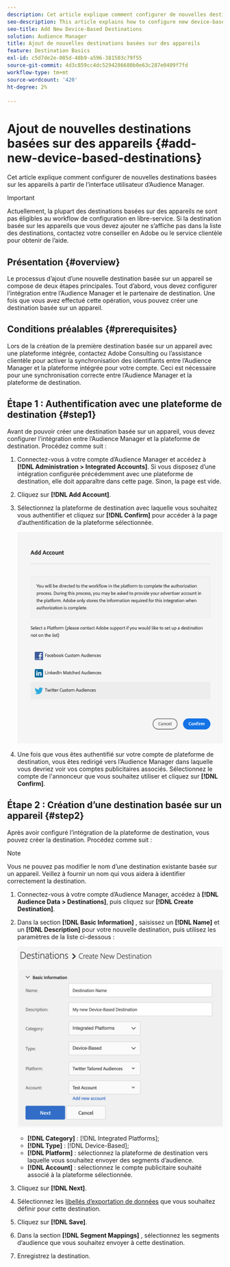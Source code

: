 ```yaml
---
description: Cet article explique comment configurer de nouvelles destinations basées sur les appareils à partir de l’interface utilisateur d’Audience Manager.
seo-description: This article explains how to configure new device-based destinations from the Audience Manager user interface.
seo-title: Add New Device-Based Destinations
solution: Audience Manager
title: Ajout de nouvelles destinations basées sur des appareils
feature: Destination Basics
exl-id: c5d7de2e-085d-48b9-a596-381503c79f55
source-git-commit: 4d3c859cc4dc5294286680b0e63c287e0409f7fd
workflow-type: tm+mt
source-wordcount: '420'
ht-degree: 2%

---
```


# Ajout de nouvelles destinations basées sur des appareils {#add-new-device-based-destinations}

Cet article explique comment configurer de nouvelles destinations basées sur les appareils à partir de l’interface utilisateur d’Audience Manager.

>[!IMPORTANT]
>
>Actuellement, la plupart des destinations basées sur des appareils ne sont pas éligibles au workflow de configuration en libre-service. Si la destination basée sur les appareils que vous devez ajouter ne s’affiche pas dans la liste des destinations, contactez votre conseiller en Adobe ou le service clientèle pour obtenir de l’aide.

## Présentation {#overview}

Le processus d’ajout d’une nouvelle destination basée sur un appareil se compose de deux étapes principales. Tout d’abord, vous devez configurer l’intégration entre l’Audience Manager et le partenaire de destination. Une fois que vous avez effectué cette opération, vous pouvez créer une destination basée sur un appareil.

## Conditions préalables {#prerequisites}

Lors de la création de la première destination basée sur un appareil avec une plateforme intégrée, contactez Adobe Consulting ou l’assistance clientèle pour activer la synchronisation des identifiants entre l’Audience Manager et la plateforme intégrée pour votre compte. Ceci est nécessaire pour une synchronisation correcte entre l’Audience Manager et la plateforme de destination.

## Étape 1 : Authentification avec une plateforme de destination {#step1}

Avant de pouvoir créer une destination basée sur un appareil, vous devez configurer l’intégration entre l’Audience Manager et la plateforme de destination. Procédez comme suit :

1. Connectez-vous à votre compte d’Audience Manager et accédez à **[!DNL Administration > Integrated Accounts]**. Si vous disposez d’une intégration configurée précédemment avec une plateforme de destination, elle doit apparaître dans cette page. Sinon, la page est vide.
1. Cliquez sur **[!DNL Add Account]**.
1. Sélectionnez la plateforme de destination avec laquelle vous souhaitez vous authentifier et cliquez sur **[!DNL Confirm]** pour accéder à la page d’authentification de la plateforme sélectionnée.

   ![integrated-platforms](assets/dbd-integrated-platforms.png)

1. Une fois que vous êtes authentifié sur votre compte de plateforme de destination, vous êtes redirigé vers l’Audience Manager dans laquelle vous devriez voir vos comptes publicitaires associés. Sélectionnez le compte de l&#39;annonceur que vous souhaitez utiliser et cliquez sur **[!DNL Confirm]**.

## Étape 2 : Création d’une destination basée sur un appareil {#step2}

Après avoir configuré l’intégration de la plateforme de destination, vous pouvez créer la destination. Procédez comme suit :

>[!NOTE]
>
>Vous ne pouvez pas modifier le nom d’une destination existante basée sur un appareil. Veillez à fournir un nom qui vous aidera à identifier correctement la destination.

1. Connectez-vous à votre compte d’Audience Manager, accédez à **[!DNL Audience Data > Destinations]**, puis cliquez sur **[!DNL Create Destination]**.
1. Dans la section **[!DNL Basic Information]** , saisissez un **[!DNL Name]** et un **[!DNL Description]** pour votre nouvelle destination, puis utilisez les paramètres de la liste ci-dessous :

   ![setup](assets/dbd-new-basic.png)

   * **[!DNL Category]** : [!DNL Integrated Platforms];
   * **[!DNL Type]** : [!DNL Device-Based];
   * **[!DNL Platform]** : sélectionnez la plateforme de destination vers laquelle vous souhaitez envoyer des segments d’audience.
   * **[!DNL Account]** : sélectionnez le compte publicitaire souhaité associé à la plateforme sélectionnée.
1. Cliquez sur **[!DNL Next]**.
1. Sélectionnez les [libellés d’exportation de données](/help/using/features/data-export-controls.md#controls-labels) que vous souhaitez définir pour cette destination.
1. Cliquez sur **[!DNL Save]**.
1. Dans la section **[!DNL Segment Mappings]** , sélectionnez les segments d’audience que vous souhaitez envoyer à cette destination.
1. Enregistrez la destination.

